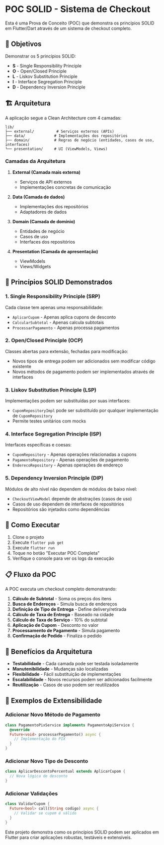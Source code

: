 # POC SOLID - Sistema de Checkout

Esta é uma Prova de Conceito (POC) que demonstra os princípios SOLID em Flutter/Dart através de um sistema de checkout completo.

## 🎯 Objetivos

Demonstrar os 5 princípios SOLID:
- **S** - Single Responsibility Principle
- **O** - Open/Closed Principle  
- **L** - Liskov Substitution Principle
- **I** - Interface Segregation Principle
- **D** - Dependency Inversion Principle

## 🏗️ Arquitetura

A aplicação segue a Clean Architecture com 4 camadas:

```
lib/
├── external/          # Serviços externos (APIs)
├── data/             # Implementações dos repositórios
├── domain/           # Regras de negócio (entidades, casos de uso, interfaces)
└── presentation/     # UI (ViewModels, Views)
```

### Camadas da Arquitetura

1. **External (Camada mais externa)**
   - Serviços de API externos
   - Implementações concretas de comunicação

2. **Data (Camada de dados)**
   - Implementações dos repositórios
   - Adaptadores de dados

3. **Domain (Camada de domínio)**
   - Entidades de negócio
   - Casos de uso
   - Interfaces dos repositórios

4. **Presentation (Camada de apresentação)**
   - ViewModels
   - Views/Widgets

## 🎯 Princípios SOLID Demonstrados

### 1. Single Responsibility Principle (SRP)
Cada classe tem apenas uma responsabilidade:
- `AplicarCupom` - Apenas aplica cupons de desconto
- `CalcularSubtotal` - Apenas calcula subtotais
- `ProcessarPagamento` - Apenas processa pagamentos

### 2. Open/Closed Principle (OCP)
Classes abertas para extensão, fechadas para modificação:
- Novos tipos de entrega podem ser adicionados sem modificar código existente
- Novos métodos de pagamento podem ser implementados através de interfaces

### 3. Liskov Substitution Principle (LSP)
Implementações podem ser substituídas por suas interfaces:
- `CupomRepositoryImpl` pode ser substituído por qualquer implementação de `CupomRepository`
- Permite testes unitários com mocks

### 4. Interface Segregation Principle (ISP)
Interfaces específicas e coesas:
- `CupomRepository` - Apenas operações relacionadas a cupons
- `PagamentoRepository` - Apenas operações de pagamento
- `EnderecoRepository` - Apenas operações de endereço

### 5. Dependency Inversion Principle (DIP)
Módulos de alto nível não dependem de módulos de baixo nível:
- `CheckoutViewModel` depende de abstrações (casos de uso)
- Casos de uso dependem de interfaces de repositórios
- Repositórios são injetados como dependências

## 🚀 Como Executar

1. Clone o projeto
2. Execute `flutter pub get`
3. Execute `flutter run`
4. Toque no botão "Executar POC Completa"
5. Verifique o console para ver os logs da execução

## 📋 Fluxo da POC

A POC executa um checkout completo demonstrando:

1. **Cálculo de Subtotal** - Soma os preços dos itens
2. **Busca de Endereços** - Simula busca de endereços
3. **Definição de Tipo de Entrega** - Define delivery/retirada
4. **Cálculo de Taxa de Entrega** - Baseado na cidade
5. **Cálculo de Taxa de Serviço** - 10% do subtotal
6. **Aplicação de Cupom** - Desconto no valor
7. **Processamento de Pagamento** - Simula pagamento
8. **Confirmação de Pedido** - Finaliza o pedido

## 🧪 Benefícios da Arquitetura

- **Testabilidade** - Cada camada pode ser testada isoladamente
- **Manutenibilidade** - Mudanças são localizadas
- **Flexibilidade** - Fácil substituição de implementações
- **Escalabilidade** - Novos recursos podem ser adicionados facilmente
- **Reutilização** - Casos de uso podem ser reutilizados

## 📝 Exemplos de Extensibilidade

### Adicionar Novo Método de Pagamento
```dart
class PagamentoPixService implements PagamentoApiService {
  @override
  Future<void> processarPagamento() async {
    // Implementação do PIX
  }
}
```

### Adicionar Novo Tipo de Desconto
```dart
class AplicarDescontoPercentual extends AplicarCupom {
  // Nova lógica de desconto
}
```

### Adicionar Validações
```dart
class ValidarCupom {
  Future<bool> call(String codigo) async {
    // Validar se cupom é válido
  }
}
```

Este projeto demonstra como os princípios SOLID podem ser aplicados em Flutter para criar aplicações robustas, testáveis e extensíveis. 